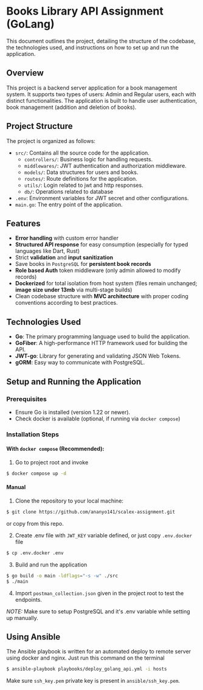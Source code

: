 # Books Library API Assignment (GoLang)

This document outlines the project, detailing the structure of the codebase, the technologies used, and instructions on how to set up and run the application.

## Overview

This project is a backend server application for a book management system. It supports two types of users: Admin and Regular users, each with distinct functionalities. The application is built to handle user authentication, book management (addition and deletion of books).

## Project Structure

The project is organized as follows:

- `src/`: Contains all the source code for the application.
  - `controllers/`: Business logic for handling requests.
  - `middlewares/`: JWT authentication and authorization middleware.
  - `models/`: Data structures for users and books.
  - `routes/`: Route definitions for the application.
  - `utils/`: Login related to jwt and http responses.
  - `db/`: Operations related to database
- `.env`: Environment variables for JWT secret and other configurations.
- `main.go`: The entry point of the application.

## Features

- **Error handling** with custom error handler
- **Structured API response** for easy consumption (especially for typed languages like Dart, Rust)
- Strict **validation** and **input sanitization**
- Save books in `PostgreSQL` for **persistent book records**
- **Role based Auth** token middleware (only admin allowed to modify records)
- **Dockerized** for total isolation from host system (files remain unchanged; **image size under 13mb** via multi-stage builds)
- Clean codebase structure with **MVC architecture** with proper coding conventions according to best practices.

## Technologies Used

- **Go**: The primary programming language used to build the application.
- **GoFiber**: A high-performance HTTP framework used for building the API.
- **JWT-go**: Library for generating and validating JSON Web Tokens.
- **gORM**: Easy way to communicate with PostgreSQL.

## Setup and Running the Application

### Prerequisites

- Ensure Go is installed (version 1.22 or newer).
- Check docker is available (optional, if running via `docker compose`)

### Installation Steps

#### With `docker compose` (Recommended):

1. Go to project root and invoke

```bash
$ docker compose up -d
```

#### Manual

1. Clone the repository to your local machine:

```bash
$ git clone https://github.com/ananyo141/scalex-assignment.git
```

or copy from this repo.

2. Create .env file with `JWT_KEY` variable defined, or just copy `.env.docker` file

```bash
$ cp .env.docker .env
```

3. Build and run the application

```bash
$ go build -o main -ldflags="-s -w" ./src
$ ./main
```

4. Import `postman_collection.json` given in the project root to test the endpoints.

_NOTE:_ Make sure to setup PostgreSQL and it's .env variable while setting up
manually.

## Using Ansible

The Ansible playbook is written for an automated deploy to remote server using
docker and nginx. Just run this command on the terminal

```bash
$ ansible-playbook playbooks/deploy_golang_api.yml -i hosts
```

Make sure `ssh_key.pem` private key is present in `ansible/ssh_key.pem`.
